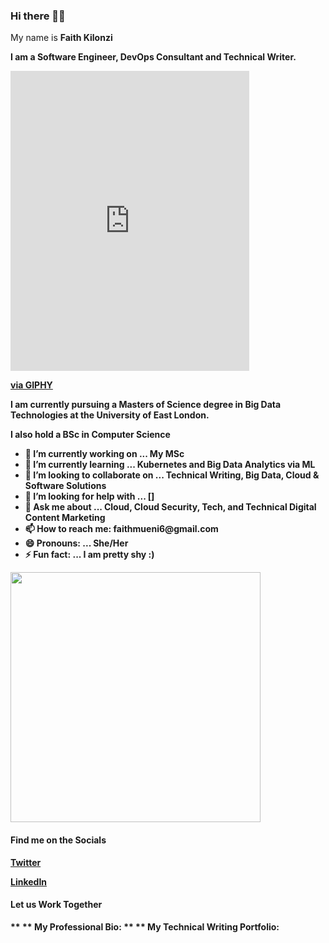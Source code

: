 ### Hi there 👋:smile:

<p>My name is <b>Faith Kilonzi<b> </p>
  <p>I am a Software Engineer, DevOps Consultant and Technical Writer.</p> 

<iframe src="https://giphy.com/embed/M9gbBd9nbDrOTu1Mqx" width="382" height="480" frameBorder="0" class="giphy-embed" allowFullScreen></iframe>
  <p><a href="https://giphy.com/gifs/hacktiv8-coding-codingfromhome-fromhome-M9gbBd9nbDrOTu1Mqx">via GIPHY</a></p>

<p>I am currently pursuing a Masters of Science degree in Big Data Technologies at the University of East London. </p>
  <p>I also hold a BSc in Computer Science </p>




<ul>
<li>🔭 I’m currently working on ... My MSc </li>
<li>🌱 I’m currently learning ... Kubernetes and Big Data Analytics via ML  </li>
<li>👯 I’m looking to collaborate on ... Technical Writing, Big Data,  Cloud & Software Solutions  </li>
<li>🤔 I’m looking for help with ... []  </li>
<li>💬 Ask me about ... Cloud, Cloud Security, Tech, and Technical Digital Content Marketing  </li>
<li>📫 How to reach me: faithmueni6@gmail.com  </li>
<li>😄 Pronouns: ... She/Her  </li>
<li>⚡ Fun fact: ... I am pretty shy :)  </li>
</ul>

<div><img src="https://github-readme-stats.vercel.app/api?username=kilonzif&show_icons=true&theme=ADD_THEME_HERE" width="400"> </div>



  <h4>Find me on the Socials </h4>
  <p> <a href="https://twitter.com/faith_kilonzi">Twitter</a> </p>
  <p><a href="https://www.linkedin.com/in/faithkilonzi/">LinkedIn </a> </p>


  <h4>Let us Work Together </h4>
** ** My Professional Bio: 
** ** My Technical Writing Portfolio: 


